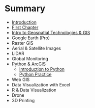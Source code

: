 # Summary

* [Introduction](README.md)
* [First Chapter](chapter1.md)
* [Intro to Geospatial Technologies & GIS](intro-to-geospatial-technologies-and-gis.md)
* Google Earth \(Pro\)
* Raster GIS
* Aerial & Satellite Images
* LiDAR
* Global Monitoring
* [Python & ArcGIS](python-and-arcgis.md)
  * [Introduction to Python](python-and-arcgis/intro-to-python.md)
  * [Python Practice](python-and-arcgis/python-practice.md)
* Web GIS
* Data Visualization with Excel
* R & Data Visualization
* Drone
* 3D Printing


